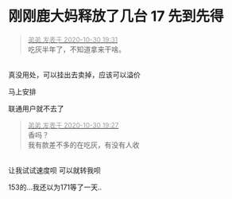# 刚刚鹿大妈释放了几台 17 先到先得


<div class="quote"><blockquote><font size="2"><a href="https://www.hostloc.com/forum.php?mod=redirect&amp;goto=findpost&amp;pid=9376785&amp;ptid=760352" target="_blank"><font color="#999999">弟弟 发表于 2020-10-30 19:31</font></a></font><br />
吃灰半年了，不知道拿来干啥。</blockquote></div><br />
真没用处，可以挂出去卖掉，应该可以溢价

马上安排

联通用户就不去了

<div class="quote"><blockquote><font size="2"><a href="https://www.hostloc.com/forum.php?mod=redirect&amp;goto=findpost&amp;pid=9376761&amp;ptid=760352" target="_blank"><font color="#999999">弟弟 发表于 2020-10-30 19:27</font></a></font><br />
香吗？<br />
我有款差不多的在吃灰，有没有人收</blockquote></div><br />
让我试试速度呗<img src="static/image/smiley/default/lol.gif" smilieid="12" border="0" alt="" /> 可以就转我呗

153的...我还以为171等了一天..
